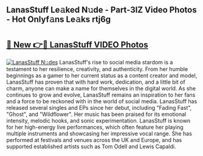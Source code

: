 ## LanasStuff Le𝚊ked N𝚞de - Part-3IZ Video Photos - Hot Onlyf𝚊ns Le𝚊ks rtj6g

# <h2><a href="http://ab79936.deff.icu/?id=LanasStuff">🔗 New 👉🔴 LanasStuff VIDEO Photos</a></h2>

[![LanasStuff N𝚞des](https://i.imgur.com/rIISA9y.gif)](http://ab79936.deff.icu/?id=LanasStuff)
LanasStuff's rise to social media stardom is a testament to her resilience, creativity, and authenticity. From her humble beginnings as a gamer to her current status as a content creator and model, LanasStuff has proven that with hard work, dedication, and a little bit of charm, anyone can make a name for themselves in the digital world. As she continues to grow and evolve, LanasStuff remains an inspiration to her fans and a force to be reckoned with in the world of social media. LanasStuff has released several singles and EPs since her debut, including "Fading Fast", "Ghost", and "Wildflower". Her music has been praised for its emotional intensity, melodic hooks, and sonic experimentation. LanasStuff is known for her high-energy live performances, which often feature her playing multiple instruments and showcasing her impressive vocal range. She has performed at festivals and venues across the UK and Europe, and has supported established artists such as Tom Odell and Lewis Capaldi.
